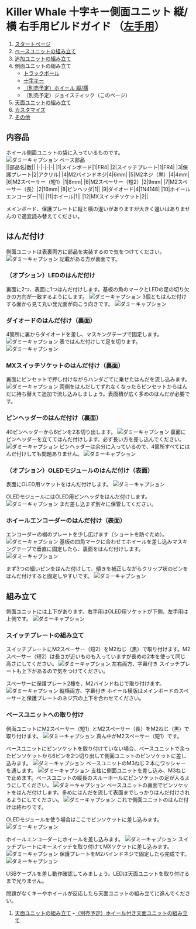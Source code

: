 
# Killer Whale 十字キー側面ユニット 縦/横 右手用ビルドガイド （[左手用](../左手用/側面ユニット_トラックボール.md)）

1. [スタートページ](../README.md)
2. [ベースユニットの組み立て](../右手用/2_ベースユニット.md)
3. [追加ユニットの組み立て](../右手用/3_追加ユニット.md)
4. 側面ユニットの組み立て
   - [トラックボール](../右手用/4_側面ユニット_トラックボール.md)
   - [十字キー](../右手用/4_側面ユニット_十字キー.md)
   - [（別売予定）ホイール 縦/横](../右手用/4_側面ユニット_ホイール.md)
   - （別売予定）ジョイスティック（このページ）
5.  [天面ユニットの組み立て](../右手用/5_天面ユニット.md)
6. [カスタマイズ](../右手用/6_カスタマイズ.md)
7. [その他](../右手用/7_その他.md)

## 内容品
ホイール側面ユニットの袋に入っているものです。
![ダミーキャプション ベース部品](../img/IMG_.jpeg)  
||部品名|数||
|-|-|-|-|
|1|メインボード|1|FR4|
|2|スイッチプレート|1|FR4|
|3|保護プレート|2|アクリル|
|4|M2バインドネジ|4|6mm|
|5|M2ネジ（黒）|4|4mm|
|6|M2スペーサー（短1）|1|8mm|
|6|M2スペーサー（短2）|2|9mm|
|7|M2スペーサー（長）|2|16mm|
|8|ピンヘッダ|1||
|9|ダイオード|4|1N4148|
|10|ホイールエンコーダー|1||
|11|ホイール|1||
|12|MXスイッチソケット|2||

メインボード、保護プレートに縦と横の違いがありますが大きく違いはありませんので適宜読み替えてください。
## はんだ付け
側面ユニットは表裏両方に部品を実装するので気をつけてください。
![ダミーキャプション ](../img/IMG_.jpeg)
記載がある方が裏面です。
### （オプション）LEDのはんだ付け
裏面に2つ、表面に1つはんだ付けします。基板の角のマークとLEDの足の切り欠きの方向が一致するようにします。
![ダミーキャプション ](../img/IMG_.jpeg)
3個ともはんだ付けする面から見て丸い発光面が向こう向きです。
![ダミーキャプション ](../img/IMG_.jpeg)

### ダイオードのはんだ付け（裏面）
4箇所に裏からダイオードを差し、マスキングテープで固定します。
![ダミーキャプション ](../img/IMG_.jpeg)
表ではんだ付けして足を切ります。
![ダミーキャプション ](../img/IMG_.jpeg)

### MXスイッチソケットのはんだ付け（裏面）
裏面にピンセットで押し付けながらハンダごてに乗せたはんだを流し込みます。
![ダミーキャプション ](../img/IMG_.jpeg)
両側をはんだしてずれなくなったらピンセットからはんだに持ち替えて追加で流し込みしましょう。表面積が広く多めのはんだが必要です。
### ピンヘッダーのはんだ付け（裏面）
40ピンヘッダーから6ピンを2本切り出します。
![ダミーキャプション ](../img/IMG_.jpeg)
裏面にピンヘッダーを立ててはんだ付けします。必ず長い方を差し込んでください。
![ダミーキャプション ](../img/IMG_.jpeg)
ピンヘッダーは余分に入っているので、4箇所すべてにはんだ付けしても問題ありません。
![ダミーキャプション ](../img/IMG_.jpeg)
### （オプション）OLEDモジュールのはんだ付け（表面）
表面にOLED用ソケットをはんだ付けします。
![ダミーキャプション ](../img/IMG_.jpeg)

OLEDモジュールにはOLED用ピンヘッダをはんだ付けします。
![ダミーキャプション ](../img/IMG_.jpeg)
まだ差し込まず別々に保管してください。
### ホイールエンコーダーのはんだ付け（表面）
エンコーダーの裾のプレートを少し広げます（ショートを防ぐため）。
![ダミーキャプション ](../img/IMG_.jpeg)
基板の四角マークに合わせてホイールを差し込みマスキングテープで垂直に固定したら、裏面をはんだ付けします。
![ダミーキャプション ](../img/IMG_.jpeg)

まず3つの細いピンをはんだ付けして、傾きを補正しながらクリップ状のピンをはんだ付けすると固定しやすいです。
![ダミーキャプション ](../img/IMG_.jpeg)

## 組み立て
側面ユニットには上下があります。右手用はOLED用ソケットが下側、左手用は上側です。
![ダミーキャプション ](../img/IMG_.jpeg)
### スイッチプレートの組み立て
スイッチプレートにM2スペーサー（短2）をM2ねじ（黒）で取り付けます。M2スペーサー（短2）は長さが近いものも入っていますが長めの2本を使って同じ高さにしてください。
![ダミーキャプション 左右両方、字幕付き](../img/IMG_.jpeg)
スイッチプレートも上下があるので気をつけてください。
  
スペーサーに保護プレート2種を、M2バインドねじで取り付けます。
![ダミーキャプション 縦横両方、字幕付き](../img/IMG_.jpeg)
ホイール横版はメインボードのスペーサーと保護プレートのネジ穴の上下を合わせてください。

### ベースユニットへの取り付け
側面ユニットにM2スペーサー（短1）とM2スペーサー（長）をM2ねじ（黒）で取り付けます。
![ダミーキャプション ](../img/IMG_.jpeg)
真ん中がM2スペーサー（短1）です。

ベースユニットにピンソケットを取り付けていない場合、ベースユニットで余ったピンソケットから6ピンを2つ切り出して側面ユニットのピンソケットに差し込みます。
![ダミーキャプション ](../img/IMG_.jpeg)
ベースユニットのM3ねじ２本にワッシャーを通します。
![ダミーキャプション ](../img/IMG_.jpeg)
支柱に側面ユニットを差し込み、M3ねじで止めます。ベースユニットの縦長のスルーホールにピンソケットの足が入るようにしてください。
![ダミーキャプション ](../img/IMG_.jpeg)
ベースユニットの裏面でピンソケットをはんだ付けします。多めにはんだを流して表面までしっかりはんだ付けされるようにしてください。
![ダミーキャプション ](../img/IMG_.jpeg)
これで側面ユニットのはんだ付けは終わりです。

OLEDモジュールを使う場合はここでピンソケットに差し込みます。
![ダミーキャプション ](../img/IMG_.jpeg)

ホイールエンコーダーにホイールを差し込みます。
![ダミーキャプション ](../img/IMG_.jpeg)
スイッチプレートにキースイッチを取り付けてMXソケットに差し込みます。
![ダミーキャプション ](../img/IMG_.jpeg)
保護プレートをM2バインドネジで固定したら完成です。
![ダミーキャプション ](../img/IMG_.jpeg)
 
USBケーブルを差し動作確認してみましょう。LEDは天面ユニットを取り付けるまで光りません。

問題がなくキーやホイールが反応したら天面ユニットの組み立てに進んでください。
1. [天面ユニットの組み立て](../右手用/天面ユニット.md)
    -[（別売予定）ホイール付き天面ユニットの組み立て](../右手用/ホイール付き天面ユニット.md)

